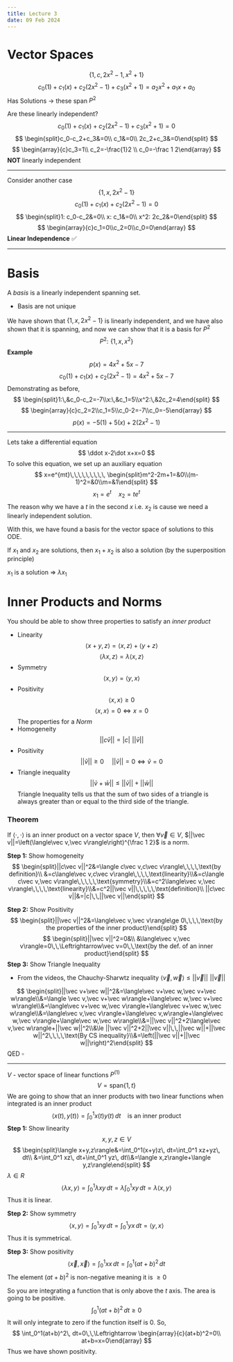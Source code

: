 ```yaml
---
title: Lecture 3
date: 09 Feb 2024
---
```

# Vector Spaces
$$
\{1,c,2x^2-1,x^2+1\}
$$
$$
c_0(1)+c_1(x)+c_2(2x^2-1)+c_3(x^2+1)=a_2x^2+a_1x+a_0
$$
Has Solutions $\rightarrow$ these span $P^2$

Are these linearly independent?
$$
c_0(1)+c_1(x)+c_2(2x^2-1)+c_3(x^2+1)=0
$$
$$
\begin{split}c_0-c_2+c_3&=0\\ c_1&=0\\ 2c_2+c_3&=0\end{split}
$$
$$
\begin{array}{c}c_3=1\\ c_2=-\frac{1}2 \\ c_0=-\frac 1 2\end{array}
$$
**NOT** linearly independent
___

Consider another case
$$
\{1,x,2x^2-1\}
$$
$$
c_0(1)+c_1(x)+c_2(2x^2-1)=0
$$
$$
\begin{split}1: c_0-c_2&=0\\ x: c_1&=0\\ x^2: 2c_2&=0\end{split}
$$
$$
\begin{array}{c}c_1=0\\c_2=0\\c_0=0\end{array}
$$
**Linear Independence** ✅
____
# Basis
A *basis* is a linearly independent spanning set.
- Basis are not unique

We have shown that $\{1,x,2x^2-1\}$ is linearly independent, and we have also shown that it is spanning, and now we can show that it is a basis for $P^2$
$$
P^2:\,\,\{1,x,x^2\}
$$
**Example**
$$
p(x)=4x^2+5x-7
$$
$$
c_0(1)+c_1(x)+c_2(2x^2-1)=4x^2+5x-7
$$
Demonstrating as before,
$$
\begin{split}1:\,&c_0-c_2=-7\\x:\,&c_1=5\\x^2:\,&2c_2=4\end{split}
$$
$$
\begin{array}{c}c_2=2\\c_1=5\\c_0-2=-7\\c_0=-5\end{array}
$$
$$
p(x)=-5(1)+5(x)+2(2x^2-1)
$$
____
Lets take a differential equation
$$
\ddot x-2\dot x+x=0
$$
To solve this equation, we set up an auxiliary equation
$$
x=e^{mt}\,\,\,\,\,\,\,\,\, \begin{split}m^2-2m+1=&0\\(m-1)^2=&0\\m=&1\end{split}
$$
$$
x_1=e^t\,\,\,\,\,\,\, x_2=te^t
$$
The reason why we have a $t$ in the second $x$ i.e. $x_2$ is cause we need a linearly independent solution. 

With this, we have found a basis for the vector space of solutions to this ODE.

If $x_1$ and $x_2$ are solutions, then $x_1+x_2$ is also a solution (by the superposition principle)

$x_1$ is a solution $\Rightarrow$ $\lambda x_1$
# Inner Products and Norms
You should be able to show three properties to satisfy an *inner product*
- Linearity
$$
\langle x+y,z\rangle=\langle x,z\rangle+\langle y+z\rangle
$$
$$
\langle \lambda x,z\rangle=\lambda\langle x,z\rangle
$$
- Symmetry
$$
\langle x,y\rangle=\langle y,x\rangle
$$
- Positivity
$$
\langle x, x\rangle\ge 0
$$
$$
\langle x,x\rangle =0\Leftrightarrow x=0
$$
The properties for a *Norm*
- Homogeneity
$$
||c\bar v||=|c|\,\,\vert\vert\bar v\vert\vert
$$
- Positivity
$$
||\bar v||\ge 0\,\,\,\,\,\,\,\, ||\bar v||=0\Leftrightarrow \bar v=0
$$
- Triangle inequality
$$
||\bar v+\bar w||\le||\bar v||+||\bar w||
$$
Triangle Inequality tells us that the sum of two sides of a triangle is always greater than or equal to the third side of the triangle.

### Theorem
If $\langle \cdot,\cdot\rangle$ is an inner product on a vector space $V$, then $\forall\vec v\in V$, $||\vec v||=\left(\langle\vec v,\vec v\rangle\right)^{\frac 1 2}$ is a norm.

**Step 1:** Show homogeneity
$$
\begin{split}||c\vec v||^2&=\langle c\vec v,c\vec v\rangle\,\,\,\,\text{by definition}\\ &=c\langle\vec v,c\vec v\rangle\,\,\,\,\text{linearity}\\&=c\langle c\vec v,\vec v\rangle\,\,\,\,\,\text{symmetry}\\&=c^2\langle\vec v,\vec v\rangle\,\,\,\,\text{linearity}\\&=c^2||\vec v||\,\,\,\,\,\text{definition}\\ ||c\vec v||&=|c|\,\,||\vec v||\end{split}
$$

**Step 2:** Show Positivity
$$
\begin{split}||\vec v||^2&=\langle\vec v,\vec v\rangle\ge 0\,\,\,\,\text{by the properties of the inner product}\end{split}
$$
$$
\begin{split}||\vec v||^2=0&\\ &\langle\vec v,\vec v\rangle=0\,\,\Leftrightarrow\vec v=0\,\,\text{by the def. of an inner product}\end{split}
$$
**Step 3:** Show Triangle Inequality 
- From the videos, the Chauchy-Sharwtz inequality $\langle \vec v,\vec w\rangle\le||\vec v||\,\,||\vec v||$ 

$$
\begin{split}||\vec v+\vec w||^2&=\langle\vec v+\vec w,\vec v+\vec w\rangle\\&=\langle \vec v,\vec v+\vec w\rangle+\langle\vec w,\vec v+\vec w\rangle\\&=\langle\vec v+\vec w,\vec v\rangle+\langle\vec v+\vec w,\vec w\rangle\\&=\langle\vec v,\vec v\rangle+\langle\vec v,w\rangle+\langle\vec w,\vec v\rangle+\langle\vec w,\vec w\rangle\\&=||\vec v||^2+2\langle\vec v,\vec w\rangle+||\vec w||^2\\&\le ||\vec v||^2+2||\vec v||\,\,||\vec w||+||\vec w||^2\,\,\,\,\text{By CS inequality}\\&=\left(||\vec v||+||\vec w||\right)^2\end{split}
$$
QED $\square$
___
$V$ - vector space of linear functions $P^{(1)}$
$$
V=\text{span}\{1,t\}
$$
We are going to show that an inner products with two linear functions when integrated is an inner product
$$
\langle x(t),y(t)\rangle=\int_0^1 x(t)y(t)\, dt\,\,\,\,\,\text{ is an inner product}
$$
**Step 1:** Show linearity
$$
x,y,z\in V
$$
$$
\begin{split}\langle x+y,z\rangle&=\int_0^1(x+y)z\, dt=\int_0^1 xz+yz\, dt\\ &=\int_0^1 xz\, dt+\int_0^1 yz\, dt\\&=\langle x,z\rangle+\langle y,z\rangle\end{split}
$$
$\lambda\in R$
$$
\langle\lambda x,y\rangle=\int_0^1\lambda xy\, dt=\lambda\int_0^1 xy\, dt=\lambda\langle x,y\rangle
$$
Thus it is linear.

**Step 2:** Show symmetry
$$
\langle x,y\rangle=\int_0^1 xy\, dt=\int_0^1 yx\, dt=\langle y,x\rangle
$$
Thus it is symmetrical.

**Step 3:** Show positivity
$$
\langle\vec x,\vec x\rangle=\int_0^1 xx\, dt=\int_0^1(at+b)^2\, dt
$$
The element $(at+b)^2$ is non-negative meaning it is $\ge 0$

So you are integrating a function that is only above the $t$ axis. The area is going to be positive.
$$
\int_0^1(at+b)^2\, dt\ge 0
$$
It will only integrate to zero if the function itself is $0$. 
So,
$$
\int_0^1(at+b)^2\, dt=0\,\,\Leftrightarrow \begin{array}{c}(at+b)^2=0\\ at+b=x=0\end{array}
$$
Thus we have shown positivity.
